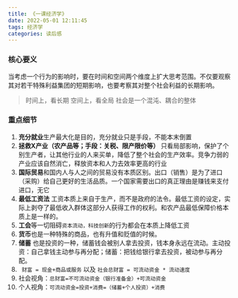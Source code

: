 ```yaml
---
title: 《一课经济学》
date: 2022-05-01 12:11:45
tags: 经济学
categories: 读后感
---
```


 ### 核心要义
 当考虑一个行为的影响时，要在时间和空间两个维度上扩大思考范围。不仅要观察其对若干特殊利益集团的短期影响，也要考察其对整个社会利益的长期影响。
 
 > 时间上，看长期
 > 空间上，看全局
 > 社会是一个混沌、耦合的整体

<!-- more -->

### 重点细节
1. **充分就业**生产最大化是目的，充分就业只是手段，不能本末倒置
2. **拯救X产业（农产品等；手段：关税、限产限价等）** 只看局部影响，保护了个别生产者，让其他行业的人来买单，降低了整个社会的生产效率。竞争力弱的产业应该自然消亡，释放资本和人力去效率更高的行业
3. **国际贸易**和国内人与人之间的贸易没有本质区别。出口（销售）是为了进口（采购）给自己更好的生活品质。一个国家需要出口的真正理由是赚钱来支付进口，无它
4. **最低工资法** 工资本质上来自于生产，而不是政府的法令。最低工资的设定，实际上剥夺了最低收入群体这部分人获得工作的权利。和农产品最低保障价格本质上是一样的。
5. **工会**等一切阻碍```资本流动，科技创新```的行为都会在本质上降低工资
6. **货币**也是一种特殊的商品，也有升值和贬值的时候。
7. **储蓄** 也是投资的一种，储蓄钱会被别人拿去投资，钱本身永远在流动。主动投资：自己拿钱主动参与再分配；储蓄：把钱给银行拿去投资，被动参与再分配。
8. ``` 财富 = 现金+商品或服务``` 以及 `社会总财富 = 可流动资金 * 流动速度`
9. 社会视角：`总财富=不可流动资金（银行准备金）+可流动资金`
10. 个人视角：`可流动资金=投资+消费=（储蓄+个人投资）+消费`
